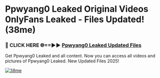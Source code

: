 # Ppwyang0 Leaked Original Videos 0nlyFans Leaked - Files Updated! (38me)

<h3>🔴 CLICK HERE 🌐==►► <a href="https://tinyurl.com/x26r9saj" rel="nofollow">Ppwyang0 Leaked Updated Files</a></h3>

Get Ppwyang0 Leaked and all content. Now you can access all videos and pictures of Ppwyang0 Leaked. New Updated Files 2025!

[![38me](https://i.imgur.com/LkgZPqh.gif)](https://tinyurl.com/x26r9saj)
